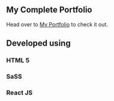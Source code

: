 ## My Complete Portfolio
Head over to [My Portfolio](https://jaskiratOberoi.com "Jaskirat Singh Oberoi") to check it out.

## Developed using

### HTML 5
### SaSS
### React JS 


